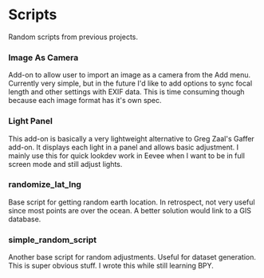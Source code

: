 # Scripts
Random scripts from previous projects.

### Image As Camera
Add-on to allow user to import an image as a camera from the Add menu. Currently very simple, but in the future I'd like to add options to sync focal length and other settings with EXIF data. This is time consuming though because each image format has it's own spec.

### Light Panel
This add-on is basically a very lightweight alternative to Greg Zaal's Gaffer add-on. It displays each light in a panel and allows basic adjustment. I mainly use this for quick lookdev work in Eevee when I want to be in full screen mode and still adjust lights.

### randomize_lat_lng
Base script for getting random earth location. In retrospect, not very useful since most points are over the ocean. A better solution would link to a GIS database.

### simple_random_script
Another base script for random adjustments. Useful for dataset generation. This is super obvious stuff. I wrote this while still learning BPY.
